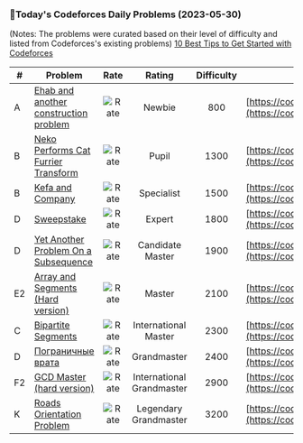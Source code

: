 ### 🌟Today's Codeforces Daily Problems (2023-05-30)
(Notes: The problems were curated based on their level of difficulty and listed from Codeforces's existing problems)
[10 Best Tips to Get Started with Codeforces](https://github.com/ika9810/Codeforces-Daily-Problems/blob/main/10%20Best%20Tips%20to%20Get%20Started%20with%20Codeforces.md)

| # | Problem | Rate| Rating | Difficulty | Contest |
|---| ----- | :--------: | :----------: | :----------: | ---------- |
|A|[Ehab and another construction problem](https://codeforces.com/contest/1088/problem/A)|![Rate](https://img.shields.io/badge/Newbie-800-lightgrey)|Newbie|800|[https://codeforces.com/contest/1088](https://codeforces.com/contest/1088)|
|B|[Neko Performs Cat Furrier Transform](https://codeforces.com/contest/1152/problem/B)|![Rate](https://img.shields.io/badge/Pupil-1300-brightgreen)|Pupil|1300|[https://codeforces.com/contest/1152](https://codeforces.com/contest/1152)|
|B|[Kefa and Company](https://codeforces.com/contest/580/problem/B)|![Rate](https://img.shields.io/badge/Specialist-1500-9cf)|Specialist|1500|[https://codeforces.com/contest/580](https://codeforces.com/contest/580)|
|D|[Sweepstake](https://codeforces.com/contest/1571/problem/D)|![Rate](https://img.shields.io/badge/Expert-1800-blue)|Expert|1800|[https://codeforces.com/contest/1571](https://codeforces.com/contest/1571)|
|D|[Yet Another Problem On a Subsequence](https://codeforces.com/contest/1000/problem/D)|![Rate](https://img.shields.io/badge/Candidate%20Master-1900-blueviolet)|Candidate Master|1900|[https://codeforces.com/contest/1000](https://codeforces.com/contest/1000)|
|E2|[Array and Segments (Hard version)](https://codeforces.com/contest/1108/problem/E2)|![Rate](https://img.shields.io/badge/Master-2100-orange)|Master|2100|[https://codeforces.com/contest/1108](https://codeforces.com/contest/1108)|
|C|[Bipartite Segments](https://codeforces.com/contest/901/problem/C)|![Rate](https://img.shields.io/badge/International%20Master-2300-orange)|International Master|2300|[https://codeforces.com/contest/901](https://codeforces.com/contest/901)|
|D|[Пограничные врата](https://codeforces.com/contest/929/problem/D)|![Rate](https://img.shields.io/badge/Grandmaster-2400-red)|Grandmaster|2400|[https://codeforces.com/contest/929](https://codeforces.com/contest/929)|
|F2|[GCD Master (hard version)](https://codeforces.com/contest/1806/problem/F2)|![Rate](https://img.shields.io/badge/International%20Grandmaster-2900-red)|International Grandmaster|2900|[https://codeforces.com/contest/1806](https://codeforces.com/contest/1806)|
|K|[Roads Orientation Problem](https://codeforces.com/contest/730/problem/K)|![Rate](https://img.shields.io/badge/Legendary%20Grandmaster-3200-red)|Legendary Grandmaster|3200|[https://codeforces.com/contest/730](https://codeforces.com/contest/730)|
